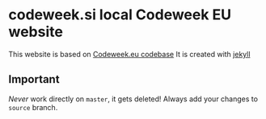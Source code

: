 # codeweek.si local Codeweek EU website

This website is based on [Codeweek.eu codebase](https://github.com/codeeu/codeeu.github.io) 
It is created with [jekyll](http://jekyllrb.com/)

## Important
*Never* work directly on `master`, it gets deleted! Always add your changes to `source` branch.